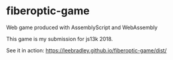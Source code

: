 # fiberoptic-game

Web game produced with AssemblyScript and WebAssembly

This game is my submission for js13k 2018.

See it in action:
https://leebradley.github.io/fiberoptic-game/dist/
